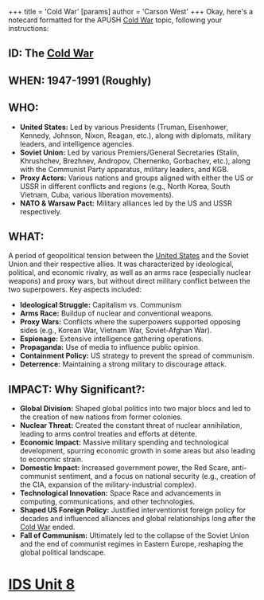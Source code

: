 +++
 title = 'Cold War'
[params]
	author = 'Carson West'
+++
Okay, here's a notecard formatted for the APUSH [Cold War](./../cold-war/) topic, following your instructions:

## ID: The [Cold War](./../cold-war/) 
## WHEN: 1947-1991 (Roughly)

## WHO:

*   **United States:** Led by various Presidents (Truman, Eisenhower, Kennedy, Johnson, Nixon, Reagan, etc.), along with diplomats, military leaders, and intelligence agencies.
*   **Soviet Union:** Led by various Premiers/General Secretaries (Stalin, Khrushchev, Brezhnev, Andropov, Chernenko, Gorbachev, etc.), along with the Communist Party apparatus, military leaders, and KGB.
*   **Proxy Actors:** Various nations and groups aligned with either the US or USSR in different conflicts and regions (e.g., North Korea, South Vietnam, Cuba, various liberation movements).
*   **NATO & Warsaw Pact:** Military alliances led by the US and USSR respectively.

## WHAT:

A period of geopolitical tension between the [United States](./../united-states/) and the Soviet Union and their respective allies. It was characterized by ideological, political, and economic rivalry, as well as an arms race (especially nuclear weapons) and proxy wars, but without direct military conflict between the two superpowers. Key aspects included:

*   **Ideological Struggle:**  Capitalism vs. Communism
*   **Arms Race:** Buildup of nuclear and conventional weapons.
*   **Proxy Wars:**  Conflicts where the superpowers supported opposing sides (e.g., Korean War, Vietnam War, Soviet-Afghan War).
*   **Espionage:**  Extensive intelligence gathering operations.
*   **Propaganda:**  Use of media to influence public opinion.
*   **Containment Policy:**  US strategy to prevent the spread of communism.
*   **Deterrence:**  Maintaining a strong military to discourage attack.

## IMPACT: Why Significant?:

*   **Global Division:** Shaped global politics into two major blocs and led to the creation of new nations from former colonies.
*   **Nuclear Threat:** Created the constant threat of nuclear annihilation, leading to arms control treaties and efforts at détente.
*   **Economic Impact:**  Massive military spending and technological development, spurring economic growth in some areas but also leading to economic strain.
*   **Domestic Impact:**  Increased government power, the Red Scare, anti-communist sentiment, and a focus on national security (e.g., creation of the CIA, expansion of the military-industrial complex).
*   **Technological Innovation:**  Space Race and advancements in computing, communications, and other technologies.
*   **Shaped US Foreign Policy:**  Justified interventionist foreign policy for decades and influenced alliances and global relationships long after the [Cold War](./../cold-war/) ended.
*   **Fall of Communism:** Ultimately led to the collapse of the Soviet Union and the end of communist regimes in Eastern Europe, reshaping the global political landscape.

# [IDS Unit 8](./../ids-unit-8/)